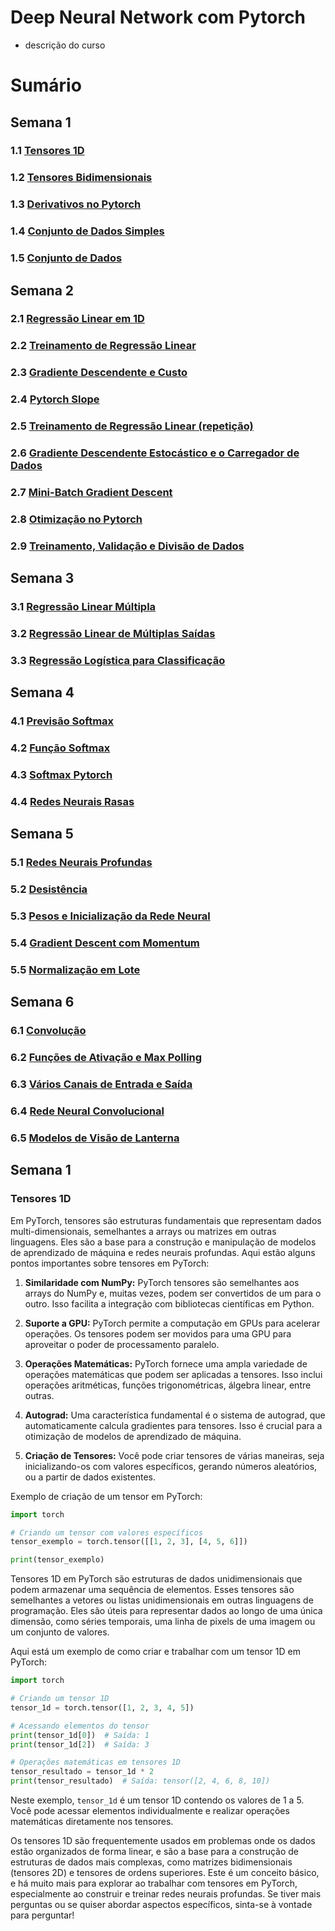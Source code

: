 # Deep Neural Network com Pytorch

- descrição do curso

# Sumário
## Semana 1
### 1.1 [Tensores 1D](#tensores-1d)
### 1.2 [Tensores Bidimensionais](#tensores-bidimensionais)
### 1.3 [Derivativos no Pytorch](#derivativos-no-pytorch)
### 1.4 [Conjunto de Dados Simples](#conjunto-de-dados-simples)
### 1.5 [Conjunto de Dados](#conjunto-de-dados)

## Semana 2
### 2.1 [Regressão Linear em 1D](#regressão-linear-em-1d)
### 2.2 [Treinamento de Regressão Linear](#treinamento-de-regressão-linear)
### 2.3 [Gradiente Descendente e Custo](#gradiente-descendente-e-custo)
### 2.4 [Pytorch Slope](#pytorch-slope)
### 2.5 [Treinamento de Regressão Linear (repetição)](#treinamento-de-regressão-linear-repetição)
### 2.6 [Gradiente Descendente Estocástico e o Carregador de Dados](#gradiente-descendente-estocástico-e-o-carregador-de-dados)
### 2.7 [Mini-Batch Gradient Descent](#mini-batch-gradient-descent)
### 2.8 [Otimização no Pytorch](#otimização-no-pytorch)
### 2.9 [Treinamento, Validação e Divisão de Dados](#treinamento-validação-e-divisão-de-dados)

## Semana 3
### 3.1 [Regressão Linear Múltipla](#regressão-linear-múltipla)
### 3.2 [Regressão Linear de Múltiplas Saídas](#regressão-linear-de-múltiplas-saídas)
### 3.3 [Regressão Logística para Classificação](#regressão-logística-para-classificação)

## Semana 4
### 4.1 [Previsão Softmax](#previsão-softmax)
### 4.2 [Função Softmax](#função-softmax)
### 4.3 [Softmax Pytorch](#softmax-pytorch)
### 4.4 [Redes Neurais Rasas](#redes-neurais-rasas)

## Semana 5
### 5.1 [Redes Neurais Profundas](#redes-neurais-profundas)
### 5.2 [Desistência](#desistência)
### 5.3 [Pesos e Inicialização da Rede Neural](#pesos-e-inicialização-da-rede-neural)
### 5.4 [Gradient Descent com Momentum](#gradient-descent-com-momentum)
### 5.5 [Normalização em Lote](#normalização-em-lote)

## Semana 6
### 6.1 [Convolução](#convolução)
### 6.2 [Funções de Ativação e Max Polling](#funções-de-ativação-e-max-polling)
### 6.3 [Vários Canais de Entrada e Saída](#vários-canais-de-entrada-e-saída)
### 6.4 [Rede Neural Convolucional](#rede-neural-convolucional)
### 6.5 [Modelos de Visão de Lanterna](#modelos-de-visão-de-lanterna)

## Semana 1
### Tensores 1D
Em PyTorch, tensores são estruturas fundamentais que representam dados multi-dimensionais, semelhantes a arrays ou matrizes em outras linguagens. Eles são a base para a construção e manipulação de modelos de aprendizado de máquina e redes neurais profundas. Aqui estão alguns pontos importantes sobre tensores em PyTorch:

1. **Similaridade com NumPy:** PyTorch tensores são semelhantes aos arrays do NumPy e, muitas vezes, podem ser convertidos de um para o outro. Isso facilita a integração com bibliotecas científicas em Python.

2. **Suporte a GPU:** PyTorch permite a computação em GPUs para acelerar operações. Os tensores podem ser movidos para uma GPU para aproveitar o poder de processamento paralelo.

3. **Operações Matemáticas:** PyTorch fornece uma ampla variedade de operações matemáticas que podem ser aplicadas a tensores. Isso inclui operações aritméticas, funções trigonométricas, álgebra linear, entre outras.

4. **Autograd:** Uma característica fundamental é o sistema de autograd, que automaticamente calcula gradientes para tensores. Isso é crucial para a otimização de modelos de aprendizado de máquina.

5. **Criação de Tensores:** Você pode criar tensores de várias maneiras, seja inicializando-os com valores específicos, gerando números aleatórios, ou a partir de dados existentes.

Exemplo de criação de um tensor em PyTorch:

```python
import torch

# Criando um tensor com valores específicos
tensor_exemplo = torch.tensor([[1, 2, 3], [4, 5, 6]])

print(tensor_exemplo)
```
Tensores 1D em PyTorch são estruturas de dados unidimensionais que podem armazenar uma sequência de elementos. Esses tensores são semelhantes a vetores ou listas unidimensionais em outras linguagens de programação. Eles são úteis para representar dados ao longo de uma única dimensão, como séries temporais, uma linha de pixels de uma imagem ou um conjunto de valores.

Aqui está um exemplo de como criar e trabalhar com um tensor 1D em PyTorch:

```python
import torch

# Criando um tensor 1D
tensor_1d = torch.tensor([1, 2, 3, 4, 5])

# Acessando elementos do tensor
print(tensor_1d[0])  # Saída: 1
print(tensor_1d[2])  # Saída: 3

# Operações matemáticas em tensores 1D
tensor_resultado = tensor_1d * 2
print(tensor_resultado)  # Saída: tensor([2, 4, 6, 8, 10])
```

Neste exemplo, `tensor_1d` é um tensor 1D contendo os valores de 1 a 5. Você pode acessar elementos individualmente e realizar operações matemáticas diretamente nos tensores.

Os tensores 1D são frequentemente usados em problemas onde os dados estão organizados de forma linear, e são a base para a construção de estruturas de dados mais complexas, como matrizes bidimensionais (tensores 2D) e tensores de ordens superiores.
Este é um conceito básico, e há muito mais para explorar ao trabalhar com tensores em PyTorch, especialmente ao construir e treinar redes neurais profundas. Se tiver mais perguntas ou se quiser abordar aspectos específicos, sinta-se à vontade para perguntar!
